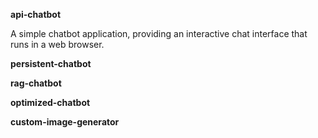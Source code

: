 **api-chatbot**

A simple chatbot application, providing an interactive chat interface that runs in a web browser.


**persistent-chatbot**

**rag-chatbot**

**optimized-chatbot**

**custom-image-generator**

